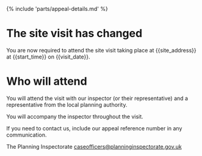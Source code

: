 {% include 'parts/appeal-details.md' %}

# The site visit has changed

You are now required to attend the site visit taking place at {{site_address}} at {{start_time}} on {{visit_date}}.

# Who will attend

You will attend the visit with our inspector (or their representative) and a representative from the local planning authority.

You will accompany the inspector throughout the visit.

If you need to contact us, include our appeal reference number in any communication.

The Planning Inspectorate
caseofficers@planninginspectorate.gov.uk
